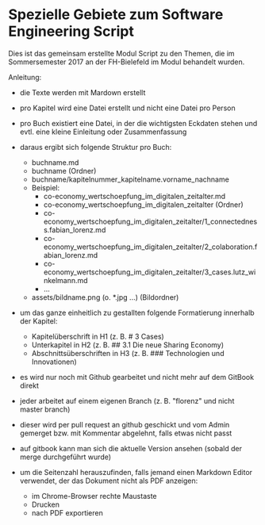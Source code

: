 # Spezielle Gebiete zum Software Engineering Script

Dies ist das gemeinsam erstellte Modul Script zu den Themen, die im Sommersemester 2017 an der FH-Bielefeld im Modul behandelt wurden.

Anleitung:

* die Texte werden mit Mardown erstellt
* pro Kapitel wird eine Datei erstellt und nicht eine Datei pro Person
* pro Buch existiert eine Datei, in der die wichtigsten Eckdaten stehen und evtl. eine kleine Einleitung oder Zusammenfassung
* daraus ergibt sich folgende Struktur pro Buch:

  * buchname.md
  * buchname \(Ordner\)
  * buchname/kapitelnummer\_kapitelname.vorname\_nachname
  * Beispiel:
    * co-economy\_wertschoepfung\_im\_digitalen\_zeitalter.md
    * co-economy\_wertschoepfung\_im\_digitalen\_zeitalter \(Ordner\)
    * co-economy\_wertschoepfung\_im\_digitalen\_zeitalter/1\_connectedness.fabian\_lorenz.md
    * co-economy\_wertschoepfung\_im\_digitalen\_zeitalter/2\_colaboration.fabian\_lorenz.md
    * co-economy\_wertschoepfung\_im\_digitalen\_zeitalter/3\_cases.lutz\_winkelmann.md
    * ...
  * assets/bildname.png (o. *.jpg ...) (Bildordner)

* um das ganze einheitlich zu gestallten folgende Formatierung innerhalb der Kapitel:

  * Kapitelüberschrift in H1 \(z. B. \# 3 Cases\)
  * Unterkapitel in H2 \(z. B. \#\# 3.1 Die neue Sharing Economy\)
  * Abschnittsüberschriften in H3 \(z. B. \#\#\# Technologien und Innovationen\)

* es wird nur noch mit Github gearbeitet und nicht mehr auf dem GitBook direkt

* jeder arbeitet auf einem eigenen Branch \(z. B. "florenz" und nicht master branch\)
* dieser wird per pull request an github geschickt und vom Admin gemerget bzw. mit Kommentar abgelehnt, falls etwas nicht passt
* auf gitbook kann man sich die aktuelle Version ansehen \(sobald der merge durchgeführt wurde\)

* um die Seitenzahl herauszufinden, falls jemand einen Markdown Editor verwendet, der das Dokument nicht als PDF anzeigen:

  * im Chrome-Browser rechte Maustaste
  * Drucken
  * nach PDF exportieren
